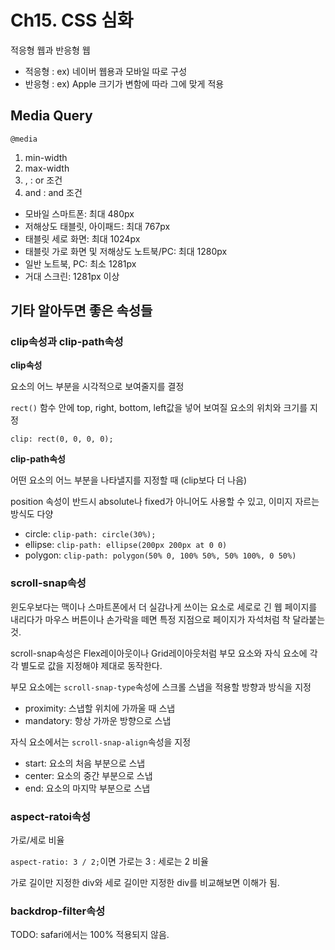 # Ch15. CSS 심화

적응형 웹과 반응형 웹

- 적응형 : ex) 네이버 웹용과 모바일 따로 구성
- 반응형 : ex) Apple 크기가 변함에 따라 그에 맞게 적용

## Media Query

`@media`

1) min-width
2) max-width
3) , : or 조건
4) and : and 조건

- 모바일 스마트폰: 최대 480px
- 저해상도 태블릿, 아이패드: 최대 767px
- 태블릿 세로 화면: 최대 1024px
- 태블릿 가로 화면 및 저해상도 노트북/PC: 최대 1280px
- 일반 노트북, PC: 최소 1281px
- 거대 스크린: 1281px 이상


## 기타 알아두면 좋은 속성들

### clip속성과 clip-path속성

**clip속성**

요소의 어느 부분을 시각적으로 보여줄지를 결정

`rect()` 함수 안에 top, right, bottom, left값을 넣어 보여질 요소의 위치와 크기를 지정

`clip: rect(0, 0, 0, 0);`

**clip-path속성**

어떤 요소의 어느 부분을 나타낼지를 지정할 때 (clip보다 더 나음)

position 속성이 반드시 absolute나 fixed가 아니어도 사용할 수 있고, 이미지 자르는 방식도 다양

- circle: `clip-path: circle(30%);`
- ellipse: `clip-path: ellipse(200px 200px at 0 0)`
- polygon: `clip-path: polygon(50% 0, 100% 50%, 50% 100%, 0 50%)`

### scroll-snap속성

윈도우보다는 맥이나 스마트폰에서 더 실감나게 쓰이는 요소로 세로로 긴 웹 페이지를 내리다가 마우스 버튼이나 손가락을 떼면 특정 지점으로 페이지가 자석처럼 착 달라붙는 것.

scroll-snap속성은 Flex레이아웃이나 Grid레이아웃처럼 부모 요소와 자식 요소에 각각 별도로 값을 지정해야 제대로 동작한다.

부모 요소에는 `scroll-snap-type`속성에 스크롤 스냅을 적용할 방향과 방식을 지정

- proximity: 스냅할 위치에 가까울 때 스냅
- mandatory: 항상 가까운 방향으로 스냅

자식 요소에서는 `scroll-snap-align`속성을 지정

- start: 요소의 처음 부분으로 스냅
- center: 요소의 중간 부분으로 스냅
- end: 요소의 마지막 부분으로 스냅

### aspect-ratoi속성

가로/세로 비율

`aspect-ratio: 3 / 2;`이면 가로는 3 : 세로는 2 비율

가로 길이만 지정한 div와 세로 길이만 지정한 div를 비교해보면 이해가 됨.


### backdrop-filter속성

TODO: safari에서는 100% 적용되지 않음.